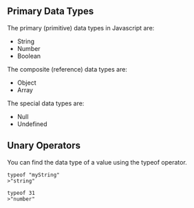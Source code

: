  ## Primary Data Types
 The primary (primitive) data types in Javascript are:
 - String
 - Number
 - Boolean


 The composite (reference) data types are:
 - Object
 - Array

 The special data types are:
 - Null
 - Undefined


## Unary Operators
You can find the data type of a value using the typeof operator.

    typeof "myString"
    >"string"

    typeof 31
    >"number"

